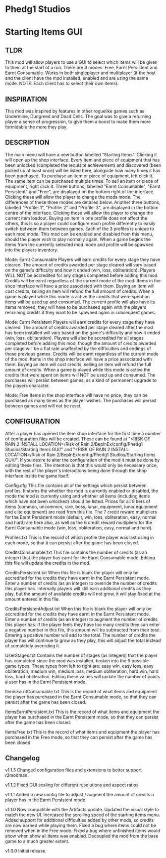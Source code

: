 # Phedg1 Studios
# Starting Items GUI

## TLDR
This mod will allow players to use a GUI to select which items will be given to them at the start of a run. There are 3 modes: Free, Earnt Persistent and Earnt Consumable. Works in both singleplayer and multiplayer (if the host and the client have the mod installed, enabled and are using the same mode. NOTE: Each client has to select their own items).

## INSPIRATION
This mod was inspired by features in other roguelike games such as Undermine, Dungreed and Dead Cells. The goal was to give a returning player a sense of progression, to give them a boost to make them more formidable the more they play.

## DESCRIPTION
The main menu will have a new button labelled "Starting Items". Clicking it will open up the shop interface. Every item and piece of equipment that has been unlocked (completed the requisite achievement) and discovered (been picked up at least once) will be listed here, alongside how many times it has been purchased. To purchase an item or piece of equipment, left click it. The same item can be purchased multiple times. To sell an item or piece of equipment, right click it. Three buttons, labelled "Earnt Consumable", "Earnt Persistent" and "Free", are displayed on the bottom right of the interface. Clicking these will allow the player to change the mods mode. The differences of these three modes are detailed below. Another three buttons, labelled "Profile: 1", "Profile: 2" and "Profile: 3", are displayed in the bottom centre of the interface. Clicking these will allow the player to change the current item loadout. Buying an item in one profile does not affect the others, this is so a player could configure each profile differently to easily switch between them between games. Each of the 3 profiles is unique to each mod mode. This mod can be enabled and disabled from this menu, should the player wish to play normally again. When a game begins the items from the currently selected mod mode and profile will be spawned into the players inventory.

Mode: Earnt Consumable
Players will earn credits for every stage they have cleared. The amount of credits awarded per stage cleared will vary based on the game's difficulty and how it ended (win, loss, obliteration). Players WILL NOT be accredited for any stages completed before adding this mod. Credits will be earnt regardless of the current mode of the mod. Items in the shop interface will have a price associated with them. Buying an item will cost credits, selling an item will refund the full amount of credits. When a game is played while this mode is active the credits that were spent on items will be used up and consumed. The current profile will also have its items removed, they will have to be purchased again with the players remaining credits if they want to be spawned again in subsequent games.

Mode: Earnt Persistent
Players will earn credits for every stage they have cleared. The amount of credits awarded per stage cleared after the mod has been installed will vary based on the game's difficulty and how it ended (win, loss, obliteration). Players will also be accredited for all stages completed before adding this mod, though the amount of credits awarded per stage will be a flat rate unaffected by the difficulties and endings of those previous games. Credits will be earnt regardless of the current mode of the mod. Items in the shop interface will have a price associated with them. Buying an item will cost credits, selling an item will refund the full amount of credits. When a game is played while this mode is active the credits that were spent on items will NOT be used up and consumed. The purchases will persist between games, as a kind of permanent upgrade to the players character.

Mode: Free
Items in the shop interface will have no price, they can be purchased as many times as the player wishes. The purchases will persist between games and will not be reset.

## CONFIGURATION
After a player has opened the item shop interface for the first time a number of configuration files will be created. These can be found at "<RISK OF RAIN 2 INSTALL LOCATION>/Risk of Rain 2/BepInEx/config/Phedg1 Studios/Starting Items GUI/" and "<RISK OF RAIN 2 INSTALL LOCATION>/Risk of Rain 2/BepInEx/config/Phedg1 Studios/Starting Items GUI/<YOUR PROFILE ID>/". If you desire to alter the configuration of the mod it must be done by editing these files. The intention is that this would only be necessary once, with the rest of the player's interactions being done through the shop interface inside the game itself.

Config.cfg
This file contains all of the settings which persist between profiles. It stores the whether the mod is currently enabled or disabled, the mode the mod is currently using and whether all items (including items which have not been unlocked) should be listed. Prices for all 8 tiers of items (common, uncommon, rare, boss, lunar, equipment, lunar equipment and elite equipment) are read from this file. The 7 credit reward multipliers for the Earnt Persistent mode (default, win, loss, obliteration, easy, normal and hard) are here also, as well as the 6 credit reward multipliers for the Earnt Consumable mode (win, loss, obliteration, easy, normal and hard).

Profiles.txt
This is the record of which profile the player was last using in each mode, so that it can persist after the game has been closed.

CreditsConsumable.txt
This file contains the number of credits (as an integer) that the player has earnt for the Earnt Consumable mode. Editing this file will update the credits in the mod.

CreditsPersistent.txt
When this file is blank the player will only be accredited for the credits they have earnt in the Earnt Persistent mode. Enter a number of credits (as an integer) to override the number of credits this player has. Internally players will still earn additional credits as they play, but the amount of available credits will not grow, it will stay fixed at the amount entered in this file.

CreditsPersistentAdjust.txt
When this file is blank the player will only be accredited for the credits they have earnt in the Earnt Persistent mode. Enter a number of credits (as an integer) to augment the number of credits this player has. If the player feels they have too many credits they can enter a negative number in this file, this amount will be subtracted from their total. Entering a positive number will add to the total. The number of credits the player has will continue to grow as they play, this will adjust the total instead of completely overriding it.

UserStages.txt
Contains the number of stages (as integers) that the player has completed since the mod was installed, broken into the 9 possible game types. These types from left to right are: easy win, easy loss, easy obliteration, medium win, medium loss, medium obliteration, hard win, hard loss, hard obliteration. Editing these values will update the number of points a user has in the Earnt Persistent mode.

ItemsEarntConsumable.txt
This is the record of what items and equipment the player has purchased in the Earnt Consumable mode, so that they can persist after the game has been closed.

ItemsEarntPersistent.txt
This is the record of what items and equipment the player has purchased in the Earnt Persistent mode, so that they can persist after the game has been closed.

ItemsFree.txt
This is the record of what items and equipment the player has purchased in the Free mode, so that they can persist after the game has been closed.

## Changelog
v1.1.3
Changed configuration files and extensions to better support r2modman.

v1.1.2
Fixed GUI scaling for different resolutions and aspect ratios

v1.1.1
Added a new config file to adjust / augment the amount of credits a player has in the Earnt Persistent mode.

v1.1.0
Now compatible with the Artifacts update.
Updated the visual style to match the new UI.
Increased the scrolling speed of the starting items menu.
Added support for additional difficulties added by other mods, so credits are now earned while playing them.
Fixed a bug where items could not be removed when in the Free mode.
Fixed a bug where unfinished items would show when show all items was enabled.
Decoupled the mod from the base game to a much greater extent.

v1.0.0
Initial release.
